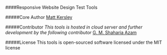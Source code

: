 ####Responsive Website Design Test Tools


#####Core Author
[Matt Kersley](http://mattkersley.com/)

#####Contributor
*This tools is hosted in cloud server and further development by the following contributor*
[G. M. Shaharia Azam](http://www.shahariaazam.com)

#####License
This tools is open-sourced software licensed under the MIT license